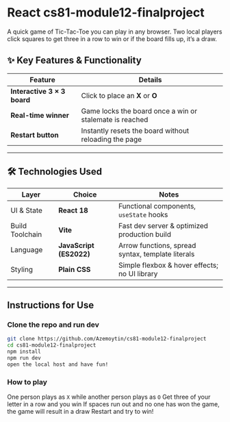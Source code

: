 # React cs81-module12-finalproject

A quick game of Tic-Tac-Toe you can play in any browser. Two local players click squares to get three in a row to win or if the board fills up, it’s a draw.

## ✨ Key Features & Functionality
| Feature | Details |
|---------|---------|
| **Interactive 3 × 3 board** | Click to place an **X** or **O** |
| **Real-time winner** | Game locks the board once a win or stalemate is reached |
| **Restart button** | Instantly resets the board without reloading the page |

---

## 🛠 Technologies Used
| Layer            | Choice            | Notes                                       |
|------------------|-------------------|---------------------------------------------|
| UI & State       | **React 18**      | Functional components, `useState` hooks     |
| Build Toolchain  | **Vite**          | Fast dev server & optimized production build|
| Language         | **JavaScript (ES2022)** | Arrow functions, spread syntax, template literals |
| Styling          | **Plain CSS**     | Simple flexbox & hover effects; no UI library |

---

## Instructions for Use

###  Clone the repo and run dev
```bash
git clone https://github.com/Azemoytin/cs81-module12-finalproject
cd cs81-module12-finalproject
npm install
npm run dev
open the local host and have fun!
```
### How to play
One person plays as `X` while another person plays as `O`
Get three of your letter in a row and you win
If spaces run out and no one has won the game, the game will result in a draw
Restart and try to win!

